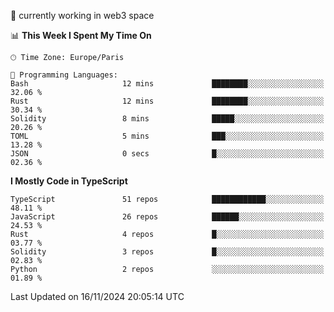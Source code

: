 🔭 currently working in web3 space

<!--START_SECTION:waka-->
📊 **This Week I Spent My Time On** 

```text
🕑︎ Time Zone: Europe/Paris

💬 Programming Languages: 
Bash                     12 mins             ████████░░░░░░░░░░░░░░░░░   32.06 % 
Rust                     12 mins             ████████░░░░░░░░░░░░░░░░░   30.34 % 
Solidity                 8 mins              █████░░░░░░░░░░░░░░░░░░░░   20.26 % 
TOML                     5 mins              ███░░░░░░░░░░░░░░░░░░░░░░   13.28 % 
JSON                     0 secs              █░░░░░░░░░░░░░░░░░░░░░░░░   02.36 % 
```

**I Mostly Code in TypeScript** 

```text
TypeScript               51 repos            ████████████░░░░░░░░░░░░░   48.11 % 
JavaScript               26 repos            ██████░░░░░░░░░░░░░░░░░░░   24.53 % 
Rust                     4 repos             █░░░░░░░░░░░░░░░░░░░░░░░░   03.77 % 
Solidity                 3 repos             █░░░░░░░░░░░░░░░░░░░░░░░░   02.83 % 
Python                   2 repos             ░░░░░░░░░░░░░░░░░░░░░░░░░   01.89 % 
```




 Last Updated on 16/11/2024 20:05:14 UTC
<!--END_SECTION:waka-->
